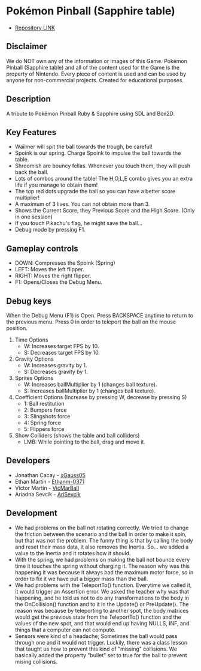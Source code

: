 # Pokémon Pinball (Sapphire table)

- [Repository LINK](https://github.com/xGauss05/Pokemon-Pinball)

## Disclaimer
We do NOT own any of the information or images of this Game. Pokémon Pinball (Sapphire table) and all of the content used for the Game is the property of Nintendo. 
Every piece of content is used and can be used by anyone for non-commercial projects. Created for educational purposes.

## Description
A tribute to Pokémon Pinball Ruby & Sapphire using SDL and Box2D. 

## Key Features
- Wailmer will spit the ball towards the trough, be careful!
- Spoink is our spring. Charge Spoink to impulse the ball towards the table.
- Shroomish are bouncy fellas. Whenever you touch them, they will push back the ball.
- Lots of combos around the table! The H,O,L,E combo gives you an extra life if you manage to obtain them!
- The top red dots upgrade the ball so you can have a better score multiplier!
- A maximum of 3 lives. You can not obtain more than 3.
- Shows the Current Score, they Previous Score and the High Score. (Only in one session)
- If you touch Pikachu's flag, he might save the ball...
- Debug mode by pressing F1.

## Gameplay controls
- DOWN: Compresses the Spoink (Spring)
- LEFT: Moves the left flipper.
- RIGHT: Moves the right flipper.
- F1: Opens/Closes the Debug Menu.

## Debug keys
When the Debug Menu (F1) is Open. Press BACKSPACE anytime to return to the previous menu.
Press 0 in order to teleport the ball on the mouse position.

1. Time Options
    - W: Increases target FPS by 10.
    - S: Decreases target FPS by 10.
2. Gravity Options
    - W: Increases gravity by 1.
    - S: Decreases gravity by 1.
3. Sprites Options
    - W: Increases ballMultiplier by 1 (changes ball texture).
    - S: Increases ballMultiplier by 1 (changes ball texture).
4. Coefficient Options (Increase by pressing W, decrease by pressing S)
    - 1: Ball restitution
    - 2: Bumpers force
    - 3: Slingshots force
    - 4: Spring force
    - 5: Flippers force
5. Show Colliders (shows the table and ball colliders)
    - LMB: While pointing to the ball, drag and move it.

## Developers
- Jonathan Cacay - [xGauss05](https://github.com/xGauss05)
- Ethan Martín - [Ethanm-0371](https://github.com/Ethanm-0371)
- Víctor Martín - [VicMarBall](https://github.com/VicMarBall)
- Ariadna Sevcik - [AriSevcik](https://github.com/AriSevcik)

## Development
- We had problems on the ball not rotating correctly. We tried to change the friction between the scenario and the ball in order to make it spin, but that was not
the problem. The funny thing is that by calling the body and reset their mass data, it also removes the Inertia. So... we added a value to the Inertia and it
rotates how it should.
- With the spring, we had problems on making the ball not bounce every time it touches the spring without charging it. The reason why was this happening it was
because it always had the maximum motor force, so in order to fix it we have put a bigger mass than the ball.
- We had problems with the TeleportTo() function. Everytime we called it, it would trigger an Assertion error. We asked the teacher why was that happening, and he
told us not to do any transformations to the body in the OnCollision() function and to it in the Update() or PreUpdate(). The reason was because by teleporting
to another spot, the body matrices would get the previous state from the TeleportTo() function and the values of the new spot, and that would end up having
NULLS, INF, and things that a computer can not compute.
- Sensors were kind of a headache; Sometimes the ball would pass through one and it would not trigger. Luckily, there was a class lesson that taught us how to
prevent this kind of "missing" collisions. We basically added the property "bullet" set to true for the ball to prevent mising collisions.
